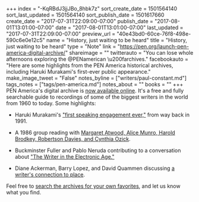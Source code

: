 +++
index = "-KqRBdJ3jjJBo_8hbk7z"
sort_create_date = 1501564140
sort_last_updated = 1501564140
sort_publish_date = 1501617660
create_date = "2017-07-31T22:09:00-07:00"
publish_date = "2017-08-01T13:01:00-07:00"
date = "2017-08-01T13:01:00-07:00"
last_updated = "2017-07-31T22:09:00-07:00"
preview_url = "40e43bd0-60ce-76f8-498e-590c6e0e12c5"
name = "History, just waiting to be heard"
title = "History, just waiting to be heard"
type = "Note"
link = "https://pen.org/launch-pen-america-digital-archive/"
shareimage = ""
twitterauto = "You can lose whole afternoons exploring the @PENamerican \u200farchives."
facebookauto = "Here are some highlights from the PEN America historical archives, including Haruki Murakami's first-ever public appearance."
make_image_tweet = "False"
notes_byline = ["writers/paul-constant.md"]
tags_notes = ["tags/pen-america.md"]
notes_about = ""
books = ""
+++
PEN America's digital archive is [now available online](https://pen.org/launch-pen-america-digital-archive/). It's a free and fully searchable guide to recordings of some of the biggest writers in the world from 1960 to today. Some highlights:

* Haruki Murakami's ["first speaking engagement ever,"](https://archive.pen.org/asset?id=291) from way back in 1991.

* A 1986 group reading with [Margaret Atwood, Alice Munro, Harold Brodkey, Robertson Davies, and Cynthia Ozick](https://archive.pen.org/asset?id=704).

* Buckminster Fuller and Pablo Neruda contributing to a conversation about ["The Writer in the Electronic Age."](https://archive.pen.org/asset?id=44)

* Diane Ackerman, Barry Lopez, and David Quammen discussing [a writer's connection to place](https://archive.pen.org/asset?id=169).

Feel free to [search the archives for your own favorites](https://archive.pen.org/), and let us know what you find.